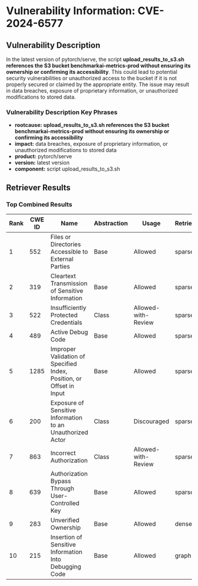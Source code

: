 # Vulnerability Information: CVE-2024-6577

## Vulnerability Description
In the latest version of pytorch/serve, the script **upload_results_to_s3.sh references the S3 bucket benchmarkai-metrics-prod without ensuring its ownership or confirming its accessibility**. This could lead to potential security vulnerabilities or unauthorized access to the bucket if it is not properly secured or claimed by the appropriate entity. The issue may result in data breaches, exposure of proprietary information, or unauthorized modifications to stored data.

### Vulnerability Description Key Phrases
- **rootcause:** **upload_results_to_s3.sh references the S3 bucket benchmarkai-metrics-prod without ensuring its ownership or confirming its accessibility**
- **impact:** data breaches, exposure of proprietary information, or unauthorized modifications to stored data
- **product:** pytorch/serve
- **version:** latest version
- **component:** script upload_results_to_s3.sh

## Retriever Results

### Top Combined Results

| Rank | CWE ID | Name | Abstraction | Usage  | Retrievers | Individual Scores |
|------|--------|------|-------------|-------|------------|-------------------|
| 1 | 552 | Files or Directories Accessible to External Parties | Base | Allowed | sparse | 0.450 |
| 2 | 319 | Cleartext Transmission of Sensitive Information | Base | Allowed | sparse | 0.387 |
| 3 | 522 | Insufficiently Protected Credentials | Class | Allowed-with-Review | sparse | 0.367 |
| 4 | 489 | Active Debug Code | Base | Allowed | sparse | 0.349 |
| 5 | 1285 | Improper Validation of Specified Index, Position, or Offset in Input | Base | Allowed | sparse | 0.347 |
| 6 | 200 | Exposure of Sensitive Information to an Unauthorized Actor | Class | Discouraged | sparse | 0.340 |
| 7 | 863 | Incorrect Authorization | Class | Allowed-with-Review | sparse | 0.339 |
| 8 | 639 | Authorization Bypass Through User-Controlled Key | Base | Allowed | sparse | 0.337 |
| 9 | 283 | Unverified Ownership | Base | Allowed | dense | 0.415 |
| 10 | 215 | Insertion of Sensitive Information Into Debugging Code | Base | Allowed | graph | 0.002 |

